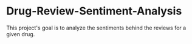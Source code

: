 # Drug-Review-Sentiment-Analysis
This project's goal is to analyze the sentiments behind the reviews for a given drug.
